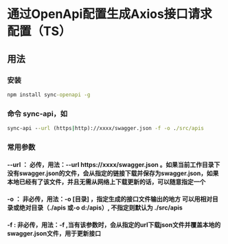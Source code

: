 # 通过OpenApi配置生成Axios接口请求配置（TS）
## 用法
### 安装  
```cmd
npm install sync-openapi -g
```  
### 命令 sync-api，如
```cmd
sync-api --url (https|http)://xxxx/swagger.json -f -o ./src/apis
```  
### 常用参数
#### --url ： 必传，用法：--url https://xxxx/swagger.json 。如果当前工作目录下没有swagger.json的文件，会从指定的链接下载并保存为swagger.json，如果本地已经有了该文件，并且无需从网络上下载更新的话，可以随意指定一个

#### -o ： 非必传，用法：-o  [目录] ，指定生成的接口文件输出的地方 可以用相对目录或绝对目录（./apis 或-o d:/apis）, 不指定则默认为 ./src/apis

#### -f : 非必传，用法：-f ,当有该参数时，会从指定的url下载json文件并覆盖本地的swagger.json文件，用于更新接口
